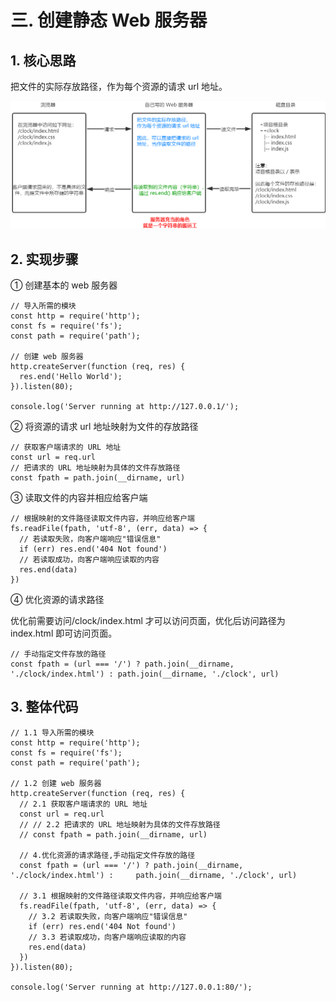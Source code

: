 # 三. 创建静态 Web 服务器

## 1. 核心思路

把文件的实际存放路径，作为每个资源的请求 url 地址。

![](./assets/web.png)

## 2. 实现步骤

① 创建基本的 web 服务器

```
// 导入所需的模块
const http = require('http');
const fs = require('fs');
const path = require('path');

// 创建 web 服务器
http.createServer(function (req, res) {
  res.end('Hello World');
}).listen(80);

console.log('Server running at http://127.0.0.1/');
```

② 将资源的请求 url 地址映射为文件的存放路径

```
// 获取客户端请求的 URL 地址
const url = req.url
// 把请求的 URL 地址映射为具体的文件存放路径
const fpath = path.join(__dirname, url)
```

③ 读取文件的内容并相应给客户端

```
// 根据映射的文件路径读取文件内容，并响应给客户端
fs.readFile(fpath, 'utf-8', (err, data) => {
  // 若读取失败，向客户端响应"错误信息"
  if (err) res.end('404 Not found')
  // 若读取成功，向客户端响应读取的内容
  res.end(data)
})
```

④ 优化资源的请求路径

优化前需要访问/clock/index.html 才可以访问页面，优化后访问路径为 index.html 即可访问页面。

```
// 手动指定文件存放的路径
const fpath = (url === '/') ? path.join(__dirname, './clock/index.html') : path.join(__dirname, './clock', url)

```

## 3. 整体代码

```
// 1.1 导入所需的模块
const http = require('http');
const fs = require('fs');
const path = require('path');

// 1.2 创建 web 服务器
http.createServer(function (req, res) {
  // 2.1 获取客户端请求的 URL 地址
  const url = req.url
  // // 2.2 把请求的 URL 地址映射为具体的文件存放路径
  // const fpath = path.join(__dirname, url)

  // 4.优化资源的请求路径,手动指定文件存放的路径
  const fpath = (url === '/') ? path.join(__dirname, './clock/index.html') :     path.join(__dirname, './clock', url)

  // 3.1 根据映射的文件路径读取文件内容，并响应给客户端
  fs.readFile(fpath, 'utf-8', (err, data) => {
    // 3.2 若读取失败，向客户端响应"错误信息"
    if (err) res.end('404 Not found')
    // 3.3 若读取成功，向客户端响应读取的内容
    res.end(data)
  })
}).listen(80);

console.log('Server running at http://127.0.0.1:80/');
```
